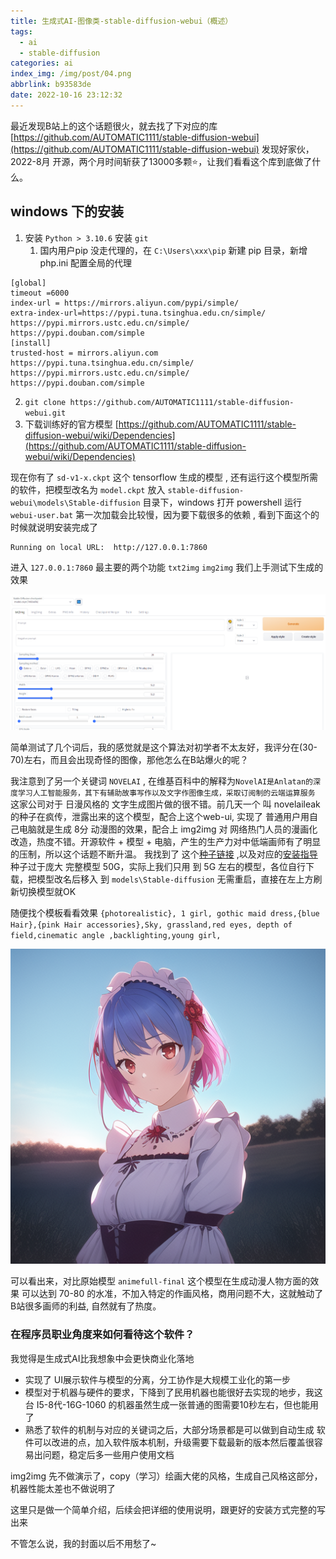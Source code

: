 ```yaml
---
title: 生成式AI-图像类-stable-diffusion-webui（概述）
tags:
  - ai
  - stable-diffusion
categories: ai
index_img: /img/post/04.png
abbrlink: b93583de
date: 2022-10-16 23:12:32
---
```


最近发现B站上的这个话题很火，就去找了下对应的库[https://github.com/AUTOMATIC1111/stable-diffusion-webui](https://github.com/AUTOMATIC1111/stable-diffusion-webui) 发现好家伙，2022-8月 开源，两个月时间斩获了13000多颗⭐，让我们看看这个库到底做了什么。

## windows 下的安装
1. 安装 `Python > 3.10.6` 安装  `git`
	1. 国内用户pip 没走代理的，在 `C:\Users\xxx\pip` 新建 pip 目录，新增php.ini 配置全局的代理
```shell
[global]
timeout =6000
index-url = https://mirrors.aliyun.com/pypi/simple/
extra-index-url=https://pypi.tuna.tsinghua.edu.cn/simple/
https://pypi.mirrors.ustc.edu.cn/simple/
https://pypi.douban.com/simple
[install]
trusted-host = mirrors.aliyun.com
https://pypi.tuna.tsinghua.edu.cn/simple/
https://pypi.mirrors.ustc.edu.cn/simple/
https://pypi.douban.com/simple
```

2. `git clone https://github.com/AUTOMATIC1111/stable-diffusion-webui.git`
3. 下载训练好的官方模型 [https://github.com/AUTOMATIC1111/stable-diffusion-webui/wiki/Dependencies](https://github.com/AUTOMATIC1111/stable-diffusion-webui/wiki/Dependencies)

现在你有了 `sd-v1-x.ckpt` 这个 tensorflow 生成的模型 , 还有运行这个模型所需的软件，把模型改名为 `model.ckpt`  放入 `stable-diffusion-webui\models\Stable-diffusion`
目录下，windows 打开 powershell 运行  `webui-user.bat` 
第一次加载会比较慢，因为要下载很多的依赖 , 看到下面这个的时候就说明安装完成了
```txt
Running on local URL:  http://127.0.0.1:7860
```
进入 `127.0.0.1:7860` 最主要的两个功能 `txt2img` `img2img` 我们上手测试下生成的效果

![16.png](/img/16.png)

简单测试了几个词后，我的感觉就是这个算法对初学者不太友好，我评分在(30-70)左右，而且会出现奇怪的图像，那他怎么在B站爆火的呢？ 

我注意到了另一个关键词 `NOVELAI` , 在维基百科中的解释为`NovelAI是Anlatan的深度学习人工智能服务，其下有辅助故事写作以及文字作图像生成，采取订阅制的云端运算服务`
这家公司对于 日漫风格的 文字生成图片做的很不错。前几天一个 叫 novelaileak 的种子在疯传，泄露出来的这个模型，配合上这个web-ui, 实现了 普通用户用自己电脑就是生成 8分 动漫图的效果，配合上 img2img 对 网络热门人员的漫画化改造，热度不错。开源软件 + 模型 + 电脑，产生的生产力对中低端画师有了明显的压制，所以这个话题不断升温。
我找到了 这个[种子链接]([magnet:?xt=urn:btih:5bde442da86265b670a3e5ea3163afad2c6f8ecc](magnet:?xt=urn:btih:5bde442da86265b670a3e5ea3163afad2c6f8ecc)) ,以及对应的[安装指导](https://rentry.org/nai-speedrun) 种子过于庞大 完整模型 50G，实际上我们只用 到 5G 左右的模型，各位自行下载，把模型改名后移入 到 `models\Stable-diffusion` 无需重启，直接在左上方刷新切换模型就OK

随便找个模板看看效果
`{photorealistic}, 1 girl, gothic maid dress,{blue Hair},{pink Hair accessories},Sky, grassland,red eyes, depth of field,cinematic angle ,backlighting,young girl,`

![/img/post/04.png](/img/post/04.png)


可以看出来，对比原始模型 `animefull-final` 这个模型在生成动漫人物方面的效果 可以达到 70-80 的水准，不加入特定的作画风格，商用问题不大，这就触动了B站很多画师的利益, 自然就有了热度。

### 在程序员职业角度来如何看待这个软件？

我觉得是生成式AI比我想象中会更快商业化落地
- 实现了 UI展示软件与模型的分离，分工协作是大规模工业化的第一步
- 模型对于机器与硬件的要求，下降到了民用机器也能很好去实现的地步，我这台 I5-8代-16G-1060 的机器虽然生成一张普通的图需要10秒左右，但也能用了
- 熟悉了软件的机制与对应的关键词之后，大部分场景都是可以做到自动生成
软件可以改进的点，加入软件版本机制，升级需要下载最新的版本然后覆盖很容易出问题，稳定后多一些用户使用文档

img2img 先不做演示了，copy（学习）绘画大佬的风格，生成自己风格这部分，机器性能太差也不做说明了

这里只是做一个简单介绍，后续会把详细的使用说明，跟更好的安装方式完整的写出来

不管怎么说，我的封面以后不用愁了~
